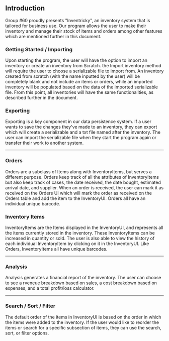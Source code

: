 ## Introduction
Group #60 proudly presents "Inventricky", an inventory system that is tailored for business use.
Our program allows the user to make their inventory and manage their stock of items and orders among other features which are mentioned further in this document.

### Getting Started / Importing
Upon starting the program, the user will have the option to import an inventory or create an inventory from Scratch.
the Import inventory method will require the user to choose a serializable file to import from.
An inventory created from scratch (with the name inputted by the user) will be completely blank and not include an items or orders, while an imported inventory will be populated based on the data of the imported serializable file.
From this point, all inventories will have the same functionalities, as described further in the document.

### Exporting
Exporting is a key component in our data persistence system.
If a user wants to save the changes they've made to an inventory, they can export which will create a serializable and a txt file named after the inventory.
The user can import the serializable file when they start the program again or transfer their work to another system.

___

### Orders
Orders are a subclass of Items along with InventoryItems, but serves a different purpose. Orders keep track of all the attributes of InventoryItems but also keep track of cases, the date received, the date bought, estimated arrival date, and supplier.
When an order is received, the user can mark it as received on the Orders UI which will mark the order as received on the Orders table and add the item to the InventoryUI.
Orders all have an individual unique barcode.

### Inventory Items
InventoryItems are the Items displayed in the InventoryUI, and represents all the items currently stored in the inventory.
These InventoryItems can be increased in quantity or sold.
The user is also able to view the history of each individual InventoryItem by clicking on it in the InventoryUI.
Like Orders, InventoryItems all have unique barcodes.

___

### Analysis
Analysis generates a financial report of the inventory. The user can choose to see a rveneue breakdown based on sales, a cost breakdown based on expenses, and a total profit/loss calculator.

___

### Search / Sort / Filter
The default order of the items in InventoryUI is based on the order in which the items were added to the inventory.
If the user would like to reorder the items or search for a specific subsection of items, they can use the search, sort, or filter options.


